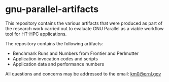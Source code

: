 # gnu-parallel-artifacts

This repository contains the various artifacts that were produced as part of the research work carried out to evaluate GNU Parallel as a viable workflow tool for HT-HPC applications. 

The repository contains the following artifacts:

  - Benchmark Runs and Numbers from Frontier and Perlmutter
  - Application invocation codes and scripts
  - Application data and performance numbers
  
All questions and concerns may be addressed to the email: km0@ornl.gov
